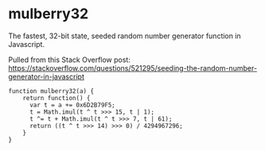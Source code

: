 # mulberry32
The fastest, 32-bit state, seeded random number generator function in Javascript. 

Pulled from this Stack Overflow post: https://stackoverflow.com/questions/521295/seeding-the-random-number-generator-in-javascript

```
function mulberry32(a) {
    return function() {
      var t = a += 0x6D2B79F5;
      t = Math.imul(t ^ t >>> 15, t | 1);
      t ^= t + Math.imul(t ^ t >>> 7, t | 61);
      return ((t ^ t >>> 14) >>> 0) / 4294967296;
    }
}
```
